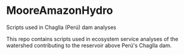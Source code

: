 # MooreAmazonHydro
Scripts used in Chaglla (Perú) dam analyses

This repo contains scripts used in ecosystem service analyses of the watershed contributing to the reservoir above Perú's Chaglla dam.
